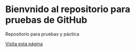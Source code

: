 # Bienvnido al repositorio para pruebas de GitHub

Repositorio para pruebas y páctica

[Visita esta página](https://www.youtube.com/channel/UCTbPqmfewcqvRXfZmmdPKUg)
